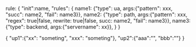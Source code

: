 rule: {
    "init":name,
    "rules": {
        name1: {"type": ua, args:{"pattern": xxx, "succ": name2, "fail": name3}},
        name2: {"type": path, args:{"pattern": xxx, "regex": true|false, rewrite: true|false, succ: name2, "fail": name3}},
        name3: {"type": backend, args:{"servername": xx}},
    }
}

{
    "up1":{"xx": "someting", "xxx": "someting"},
    "up2":{"aaa":"", "bbb":""}
}
